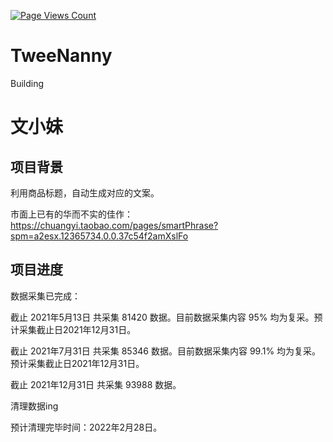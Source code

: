 [![Page Views Count](https://badges.toozhao.com/badges/01EJD7KGCR71MBW40SR0CC5GW6/green.svg)](https://badges.toozhao.com/badges/01EJD7KGCR71MBW40SR0CC5GW6/green.svg)
# TweeNanny

Building

# 文小妹

## 项目背景

利用商品标题，自动生成对应的文案。

市面上已有的华而不实的佳作：
https://chuangyi.taobao.com/pages/smartPhrase?spm=a2esx.12365734.0.0.37c54f2amXslFo

## 项目进度

数据采集已完成：

截止 2021年5月13日 共采集 81420 数据。目前数据采集内容 95% 均为复采。预计采集截止日2021年12月31日。

截止 2021年7月31日 共采集 85346 数据。目前数据采集内容 99.1% 均为复采。预计采集截止日2021年12月31日。

截止 2021年12月31日 共采集 93988 数据。

清理数据ing

预计清理完毕时间：2022年2月28日。
